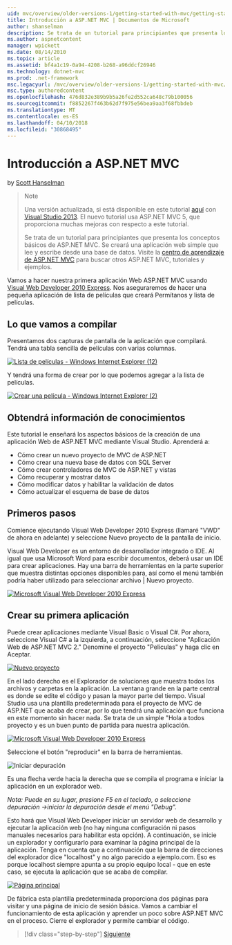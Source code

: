 ```yaml
---
uid: mvc/overview/older-versions-1/getting-started-with-mvc/getting-started-with-mvc-part1
title: Introducción a ASP.NET MVC | Documentos de Microsoft
author: shanselman
description: Se trata de un tutorial para principiantes que presenta los conceptos básicos de ASP.NET MVC. Crear una aplicación web simple que lee y escribe desde una base de datos.
ms.author: aspnetcontent
manager: wpickett
ms.date: 08/14/2010
ms.topic: article
ms.assetid: bf4a1c19-0a94-4208-b268-a96ddcf26946
ms.technology: dotnet-mvc
ms.prod: .net-framework
msc.legacyurl: /mvc/overview/older-versions-1/getting-started-with-mvc/getting-started-with-mvc-part1
msc.type: authoredcontent
ms.openlocfilehash: 476d832e389b9b5a26fe2d552ca648c79b100056
ms.sourcegitcommit: f8852267f463b62d7f975e56bea9aa3f68fbbdeb
ms.translationtype: MT
ms.contentlocale: es-ES
ms.lasthandoff: 04/10/2018
ms.locfileid: "30868495"
---
```

<a name="intro-to-aspnet-mvc"></a>Introducción a ASP.NET MVC
====================
by [Scott Hanselman](https://github.com/shanselman)

> > [!NOTE]
> > Una versión actualizada, si está disponible en este tutorial [aquí](../../getting-started/introduction/getting-started.md) con [Visual Studio 2013](https://www.microsoft.com/visualstudio/eng/2013-downloads). El nuevo tutorial usa ASP.NET MVC 5, que proporciona muchas mejoras con respecto a este tutorial.
> 
> 
> Se trata de un tutorial para principiantes que presenta los conceptos básicos de ASP.NET MVC. Se creará una aplicación web simple que lee y escribe desde una base de datos. Visite la [centro de aprendizaje de ASP.NET MVC](../../../index.md) para buscar otros ASP.NET MVC, tutoriales y ejemplos.


Vamos a hacer nuestra primera aplicación Web ASP.NET MVC usando [Visual Web Developer 2010 Express](https://www.microsoft.com/express/Web/). Nos aseguraremos de hacer una pequeña aplicación de lista de películas que creará Permítanos y lista de películas.

## <a name="what-youll-build"></a>Lo que vamos a compilar

Presentamos dos capturas de pantalla de la aplicación que compilará. Tendrá una tabla sencilla de películas con varias columnas.

[![Lista de películas - Windows Internet Explorer (12)](getting-started-with-mvc-part1/_static/image2.png)](getting-started-with-mvc-part1/_static/image1.png)

Y tendrá una forma de crear por lo que podemos agregar a la lista de películas.

[![Crear una película - Windows Internet Explorer (2)](getting-started-with-mvc-part1/_static/image4.png)](getting-started-with-mvc-part1/_static/image3.png)

## <a name="skills-youll-learn"></a>Obtendrá información de conocimientos

Este tutorial le enseñará los aspectos básicos de la creación de una aplicación Web de ASP.NET MVC mediante Visual Studio. Aprenderá a:

- Cómo crear un nuevo proyecto de MVC de ASP.NET
- Cómo crear una nueva base de datos con SQL Server
- Cómo crear controladores de MVC de ASP.NET y vistas
- Cómo recuperar y mostrar datos
- Cómo modificar datos y habilitar la validación de datos
- Cómo actualizar el esquema de base de datos

## <a name="get-started"></a>Primeros pasos

Comience ejecutando Visual Web Developer 2010 Express (llamaré "VWD" de ahora en adelante) y seleccione Nuevo proyecto de la pantalla de inicio.

Visual Web Developer es un entorno de desarrollador integrado o IDE. Al igual que usa Microsoft Word para escribir documentos, deberá usar un IDE para crear aplicaciones. Hay una barra de herramientas en la parte superior que muestra distintas opciones disponibles para, así como el menú también podría haber utilizado para seleccionar archivo | Nuevo proyecto.

[![Microsoft Visual Web Developer 2010 Express](getting-started-with-mvc-part1/_static/image6.png)](getting-started-with-mvc-part1/_static/image5.png)

## <a name="creating-your-first-application"></a>Crear su primera aplicación

Puede crear aplicaciones mediante Visual Basic o Visual C#. Por ahora, seleccione Visual C# a la izquierda, a continuación, seleccione "Aplicación Web de ASP.NET MVC 2." Denomine el proyecto "Películas" y haga clic en Aceptar.

[![Nuevo proyecto](getting-started-with-mvc-part1/_static/image8.png)](getting-started-with-mvc-part1/_static/image7.png)

En el lado derecho es el Explorador de soluciones que muestra todos los archivos y carpetas en la aplicación. La ventana grande en la parte central es donde se edite el código y pasan la mayor parte del tiempo. Visual Studio usa una plantilla predeterminada para el proyecto de MVC de ASP.NET que acaba de crear, por lo que tendrá una aplicación que funciona en este momento sin hacer nada. Se trata de un simple "Hola a todos proyecto y es un buen punto de partida para nuestra aplicación.

[![Microsoft Visual Web Developer 2010 Express](getting-started-with-mvc-part1/_static/image10.png)](getting-started-with-mvc-part1/_static/image9.png)

Seleccione el botón "reproducir" en la barra de herramientas.

![Iniciar depuración](getting-started-with-mvc-part1/_static/image11.png)

Es una flecha verde hacia la derecha que se compila el programa e iniciar la aplicación en un explorador web.

*Nota: Puede en su lugar, presione F5 en el teclado, o seleccione depuración -&gt;iniciar la depuración desde el menú "Debug".*

Esto hará que Visual Web Developer iniciar un servidor web de desarrollo y ejecutar la aplicación web (no hay ninguna configuración ni pasos manuales necesarios para habilitar esta opción). A continuación, se inicie un explorador y configurarlo para examinar la página principal de la aplicación. Tenga en cuenta que a continuación que la barra de direcciones del explorador dice "localhost" y no algo parecido a ejemplo.com. Eso es porque localhost siempre apunta a su propio equipo local - que en este caso, se ejecuta la aplicación que se acaba de compilar.

[![Página principal](getting-started-with-mvc-part1/_static/image13.png)](getting-started-with-mvc-part1/_static/image12.png)

De fábrica esta plantilla predeterminada proporciona dos páginas para visitar y una página de inicio de sesión básica. Vamos a cambiar el funcionamiento de esta aplicación y aprender un poco sobre ASP.NET MVC en el proceso. Cierre el explorador y permite cambiar el código.

> [!div class="step-by-step"]
> [Siguiente](getting-started-with-mvc-part2.md)
